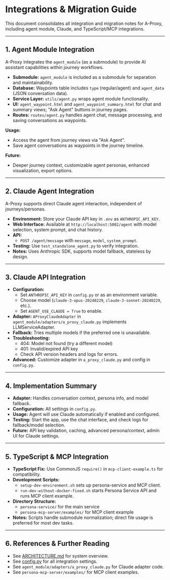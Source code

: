 # Integrations & Migration Guide

This document consolidates all integration and migration notes for A-Proxy, including agent module, Claude, and TypeScript/MCP integrations.

---

## 1. Agent Module Integration
A-Proxy integrates the `agent_module` (as a submodule) to provide AI assistant capabilities within journey workflows.

- **Submodule:** `agent_module` is included as a submodule for separation and maintainability.
- **Database:** Waypoints table includes `type` (regular/agent) and `agent_data` (JSON conversation data).
- **Service Layer:** `utils/agent.py` wraps agent module functionality.
- **UI:** `agent_waypoint.html` and `agent_waypoint_summary.html` for chat and summary views; "Ask Agent" buttons in journey pages.
- **Routes:** `routes/agent.py` handles agent chat, message processing, and saving conversations as waypoints.

**Usage:**
- Access the agent from journey views via "Ask Agent".
- Save agent conversations as waypoints in the journey timeline.

**Future:**
- Deeper journey context, customizable agent personas, enhanced visualization, export options.

---

## 2. Claude Agent Integration
A-Proxy supports direct Claude agent interaction, independent of journeys/personas.

- **Environment:** Store your Claude API key in `.env` as `ANTHROPIC_API_KEY`.
- **Web Interface:** Available at `http://localhost:5002/agent` with model selection, system prompt, and chat history.
- **API:**
  - `POST /agent/message` with `message`, `model`, `system_prompt`.
- **Testing:** Use `test_standalone_agent.py` to verify integration.
- **Notes:** Uses Anthropic SDK, supports model fallback, stateless by design.

---

## 3. Claude API Integration
- **Configuration:**
  - Set `ANTHROPIC_API_KEY` in `config.py` or as an environment variable.
  - Choose model (`claude-3-opus-20240229`, `claude-3-sonnet-20240229`, etc.).
  - Set `AGENT_USE_CLAUDE = True` to enable.
- **Adapter:** `AProxyClaudeAdapter` in `agent_module/adapters/a_proxy_claude.py` implements LLMServiceAdapter.
- **Fallback:** Tries multiple models if the preferred one is unavailable.
- **Troubleshooting:**
  - 404: Model not found (try a different model)
  - 401: Invalid/expired API key
  - Check API version headers and logs for errors.
- **Advanced:** Customize adapter in `a_proxy_claude.py` and config in `config.py`.

---

## 4. Implementation Summary
- **Adapter:** Handles conversation context, persona info, and model fallback.
- **Configuration:** All settings in `config.py`.
- **Usage:** Agent will use Claude automatically if enabled and configured.
- **Testing:** Start the app, use the chat interface, and check logs for fallback/model selection.
- **Future:** API key validation, caching, advanced persona/context, admin UI for Claude settings.

---

## 5. TypeScript & MCP Integration
- **TypeScript Fix:** Use CommonJS `require()` in `mcp-client-example.ts` for compatibility.
- **Development Scripts:**
  - `setup-dev-environment.sh` sets up persona-service and MCP client.
  - `run-dev-without-docker-fixed.sh` starts Persona Service API and runs MCP client example.
- **Directory Structure:**
  - `persona-service/` for the main service
  - `persona-mcp-server/examples/` for MCP client example
- **Notes:** Scripts handle submodule normalization; direct file usage is preferred for most dev tasks.

---

## 6. References & Further Reading
- See [ARCHITECTURE.md](ARCHITECTURE.md) for system overview.
- See [config.py](config.py) for all integration settings.
- See `agent_module/adapters/a_proxy_claude.py` for Claude adapter code.
- See `persona-mcp-server/examples/` for MCP client examples.
